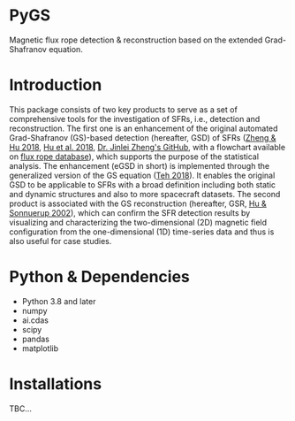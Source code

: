 # PyGS
Magnetic flux rope detection &amp; reconstruction based on the extended Grad-Shafranov equation.

# Introduction
This package consists of two key products to serve as a set of comprehensive tools for the investigation of SFRs, i.e., detection and reconstruction. The first one is an enhancement of the original automated Grad-Shafranov (GS)-based detection (hereafter, GSD) of SFRs ([Zheng & Hu 2018](https://iopscience.iop.org/article/10.3847/2041-8213/aaa3d7), [Hu et al. 2018](https://iopscience.iop.org/article/10.3847/1538-4365/aae57d), [Dr. Jinlei Zheng's GitHub](https://github.com/AlexJinlei/Magnetic_Flux_Rope_Detection), with a flowchart available on [flux rope database](http://www.fluxrope.info/flowchart.html)), which supports the purpose of the statistical analysis. The enhancement (eGSD in short) is implemented through the generalized version of the GS equation ([Teh 2018](https://earth-planets-space.springeropen.com/articles/10.1186/s40623-018-0802-z)). It enables the original GSD to be applicable to SFRs with a broad definition including both static and dynamic structures and also to more spacecraft datasets. The second product is associated with the GS reconstruction (hereafter, GSR, [Hu & Sonnuerup 2002](https://agupubs.onlinelibrary.wiley.com/doi/full/10.1029/2001JA000293)), which can confirm the SFR detection results by visualizing and characterizing the two-dimensional (2D) magnetic field configuration from the one-dimensional (1D) time-series data and thus is also useful for case studies.

# Python & Dependencies
- Python 3.8 and later
- numpy
- ai.cdas
- scipy
- pandas
- matplotlib

# Installations
TBC...
